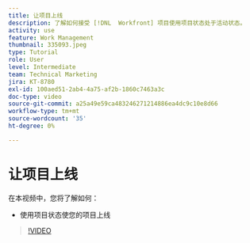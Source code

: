 ```yaml
---
title: 让项目上线
description: 了解如何接受 [!DNL  Workfront] 项目使用项目状态处于活动状态。
activity: use
feature: Work Management
thumbnail: 335093.jpeg
type: Tutorial
role: User
level: Intermediate
team: Technical Marketing
jira: KT-8780
exl-id: 100aed51-2ab4-4a75-af2b-1860c7463a3c
doc-type: video
source-git-commit: a25a49e59ca483246271214886ea4dc9c10e8d66
workflow-type: tm+mt
source-wordcount: '35'
ht-degree: 0%

---
```


# 让项目上线

在本视频中，您将了解如何：

* 使用项目状态使您的项目上线

>[!VIDEO](https://video.tv.adobe.com/v/335093/?quality=12&learn=on)
